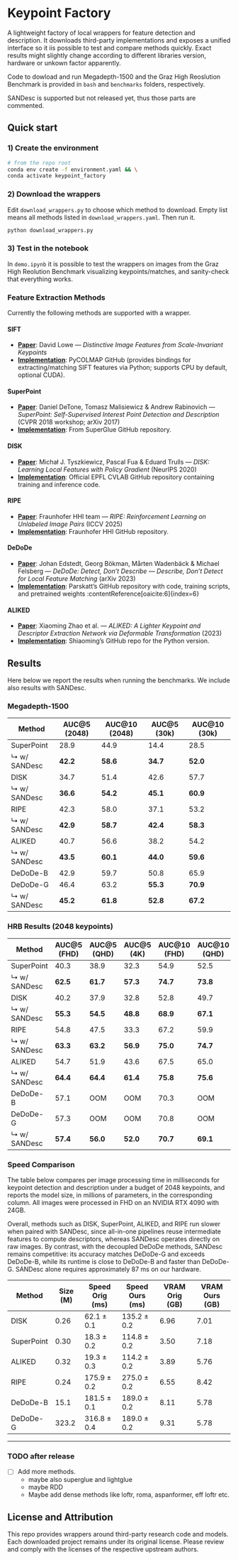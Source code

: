# Keypoint Factory

A lightweight factory of local wrappers for feature detection and description. It downloads third-party implementations and exposes a unified interface so it iis possible to test and compare methods quickly. Exact results might slightly change according to different libraries version, hardware or unkown factor apparently.

Code to dowload and run Megadepth-1500 and the Graz High Reoslution Benchmark is provided in `bash` and `benchmarks` folders, respectively.

SANDesc is supported but not released yet, thus those parts are commented.

## Quick start

### 1) Create the environment

```bash
# from the repo root
conda env create -f environment.yaml && \
conda activate keypoint_factory
```

### 2) Download the wrappers

Edit `download_wrappers.py` to choose which method to download. Empty list means all methods listed in `download_wrappers.yaml`. Then run it.

```bash
python download_wrappers.py
```

### 3) Test in the notebook
In `demo.ipynb` it is possible to test the wrappers on images from the Graz High Reolution Benchmark visualizing keypoints/matches, and sanity-check that everything works.


### Feature Extraction Methods
Currently the following methods are supported with a wrapper.

#### **SIFT**
- **[Paper](https://en.wikipedia.org/wiki/Scale-invariant_feature_transform)**: David Lowe — *Distinctive Image Features from Scale-Invariant Keypoints*
- **[Implementation](https://github.com/colmap/pycolmap)**: PyCOLMAP GitHub (provides bindings for extracting/matching SIFT features via Python; supports CPU by default, optional CUDA).

#### **SuperPoint**
- **[Paper](https://arxiv.org/abs/1712.07629)**: Daniel DeTone, Tomasz Malisiewicz & Andrew Rabinovich — *SuperPoint: Self-Supervised Interest Point Detection and Description* (CVPR 2018 workshop; arXiv 2017)
- **[Implementation](https://github.com/magicleap/SuperGluePretrainedNetwork/blob/master/models/)**: From SuperGlue GitHub repository.

#### **DISK**
- **[Paper](https://arxiv.org/abs/2006.13566)**: Michał J. Tyszkiewicz, Pascal Fua & Eduard Trulls — *DISK: Learning Local Features with Policy Gradient* (NeurIPS 2020)
- **[Implementation](https://github.com/cvlab-epfl/disk)**: Official EPFL CVLAB GitHub repository containing training and inference code.

#### **RIPE**
- **[Paper](https://arxiv.org/abs/2507.04839)**: Fraunhofer HHI team — *RIPE: Reinforcement Learning on Unlabeled Image Pairs* (ICCV 2025)
- **[Implementation](https://github.com/fraunhoferhhi/RIPE)**: Fraunhofer HHI GitHub repository.

#### **DeDoDe**
- **[Paper](https://arxiv.org/abs/2308.08479)**: Johan Edstedt, Georg Bökman, Mårten Wadenbäck & Michael Felsberg — *DeDoDe: Detect, Don’t Describe — Describe, Don’t Detect for Local Feature Matching* (arXiv 2023)
- **[Implementation](https://github.com/Parskatt/DeDoDe)**: Parskatt’s GitHub repository with code, training scripts, and pretrained weights :contentReference[oaicite:6]{index=6}

#### **ALIKED**
- **[Paper](https://arxiv.org/abs/2304.03608)**: Xiaoming Zhao et al. — *ALIKED: A Lighter Keypoint and Descriptor Extraction Network via Deformable Transformation* (2023)
- **[Implementation](https://github.com/Shiaoming/ALIKED)**: Shiaoming’s GitHub repo for the Python version.

## Results

Here below we report the results when running the benchmarks. We include also results with SANDesc.

### Megadepth-1500

| Method        | AUC@5 (2048) | AUC@10 (2048) | AUC@5 (30k) | AUC@10 (30k) |
|---------------|--------------|---------------|-------------|--------------|
| SuperPoint    | 28.9         | 44.9          | 14.4        | 28.5         |
| ↳ w/ SANDesc  | **42.2**     | **58.6**      | **34.7**    | **52.0**     |
| DISK          | 34.7         | 51.4          | 42.6        | 57.7         |
| ↳ w/ SANDesc  | **36.6**     | **54.2**      | **45.1**    | **60.9**     |
| RIPE          | 42.3         | 58.0          | 37.1        | 53.2         |
| ↳ w/ SANDesc  | **42.9**     | **58.7**      | **42.4**    | **58.3**     |
| ALIKED        | 40.7         | 56.6          | 38.2        | 54.2         |
| ↳ w/ SANDesc  | **43.5**     | **60.1**      | **44.0**    | **59.6**     |
| DeDoDe-B      | 42.9         | 59.7          | 50.8        | 65.9         |
| DeDoDe-G      | 46.4         | 63.2          | **55.3**    | **70.9**     |
| ↳ w/ SANDesc  | **45.2**     | **61.8**      | **52.8**    | **67.2**     |

### HRB Results (2048 keypoints)

| Method        | AUC@5 (FHD) | AUC@5 (QHD) | AUC@5 (4K) | AUC@10 (FHD) | AUC@10 (QHD) | AUC@10 (4K) |
|---------------|-------------|-------------|------------|--------------|--------------|-------------|
| SuperPoint    | 40.3        | 38.9        | 32.3       | 54.9         | 52.5         | 44.3        |
| ↳ w/ SANDesc  | **62.5**    | **61.7**    | **57.3**   | **74.7**     | **73.8**     | **69.5**    |
| DISK          | 40.2        | 37.9        | 32.8       | 52.8         | 49.7         | 44.3        |
| ↳ w/ SANDesc  | **55.3**    | **54.5**    | **48.8**   | **68.9**     | **67.1**     | **61.2**    |
| RIPE          | 54.8        | 47.5        | 33.3       | 67.2         | 59.9         | 44.7        |
| ↳ w/ SANDesc  | **63.3**    | **63.2**    | **56.9**   | **75.0**     | **74.7**     | **68.5**    |
| ALIKED        | 54.7        | 51.9        | 43.6       | 67.5         | 65.0         | 57.2        |
| ↳ w/ SANDesc  | **64.4**    | **64.4**    | **61.4**   | **75.8**     | **75.6**     | **73.0**    |
| DeDoDe-B      | 57.1        | OOM         | OOM        | 70.3         | OOM          | OOM         |
| DeDoDe-G      | 57.3        | OOM         | OOM        | 70.8         | OOM          | OOM         |
| ↳ w/ SANDesc  | **57.4**    | **56.0**    | **52.0**   | **70.7**     | **69.1**     | **65.3**    |

### Speed Comparison
The table below compares per image processing time in milliseconds for keypoint detection and description under a budget of 2048 keypoints, and reports the model size, in millions of parameters, in the corresponding column. All images were processed in FHD on an NVIDIA RTX 4090 with 24GB. 

Overall, methods such as DISK, SuperPoint, ALIKED, and RIPE run slower when paired with SANDesc, since all-in-one pipelines reuse intermediate features to compute descriptors, whereas SANDesc operates directly on raw images. 
By contrast, with the decoupled DeDoDe methods, SANDesc remains competitive: its accuracy matches DeDoDe-G and exceeds DeDoDe-B, while its runtime is close to DeDoDe-B and faster than DeDoDe-G.
SANDesc alone requires approximately 87 ms on our hardware.

| Method      | Size (M) | Speed Orig (ms) | Speed Ours (ms) | VRAM Orig (GB) | VRAM Ours (GB) |
|-------------|----------|-----------------|-----------------|----------------|----------------|
| DISK        | 0.26     | 62.1 ± 0.1      | 135.2 ± 0.2     | 6.96           | 7.01           |
| SuperPoint  | 0.30     | 18.3 ± 0.2      | 114.8 ± 0.2     | 3.50           | 7.18           |
| ALIKED      | 0.32     | 19.3 ± 0.3      | 114.2 ± 0.2     | 3.89           | 5.76           |
| RIPE        | 0.24     | 175.9 ± 0.2     | 275.0 ± 0.2     | 6.55           | 8.42           |
| DeDoDe-B    | 15.1     | 181.5 ± 0.1     | 189.0 ± 0.2     | 8.11           | 5.78           |
| DeDoDe-G    | 323.2    | 316.8 ± 0.4     | 189.0 ± 0.2     | 9.31           | 5.78           |


--- 
### TODO after release
* [ ] Add more methods. 
    - maybe also superglue and lightglue
    - maybe RDD
    - Maybe add dense methods like loftr, roma, aspanformer, eff loftr etc.



## License and Attribution

This repo provides wrappers around third-party research code and models. Each downloaded project remains under its original license. Please review and comply with the licenses of the respective upstream authors.
